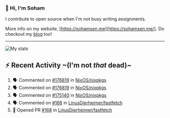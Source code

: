 ### 👋 Hi, I'm Soham

I contribute to open source when I'm not busy writing assignments.

More info on my website, [https://sohamsen.me](https://sohamsen.me/). Do checkout my [blog](https://blog.sohamsen.me/) too!

---

![My stats](https://github-readme-stats.vercel.app/api?username=Yureien&count_private=true&show_icons=true&theme=dracula)

## :zap: Recent Activity ~(I'm not _that_ dead)~

<!--START_SECTION:activity-->
1. 🗣 Commented on [#176819](https://github.com/NixOS/nixpkgs/issues/176819) in [NixOS/nixpkgs](https://github.com/NixOS/nixpkgs)
2. 🗣 Commented on [#176819](https://github.com/NixOS/nixpkgs/issues/176819) in [NixOS/nixpkgs](https://github.com/NixOS/nixpkgs)
3. 🗣 Commented on [#175140](https://github.com/NixOS/nixpkgs/issues/175140) in [NixOS/nixpkgs](https://github.com/NixOS/nixpkgs)
4. 🗣 Commented on [#168](https://github.com/LinusDierheimer/fastfetch/issues/168) in [LinusDierheimer/fastfetch](https://github.com/LinusDierheimer/fastfetch)
5. 💪 Opened PR [#168](https://github.com/LinusDierheimer/fastfetch/pull/168) in [LinusDierheimer/fastfetch](https://github.com/LinusDierheimer/fastfetch)
<!--END_SECTION:activity-->

